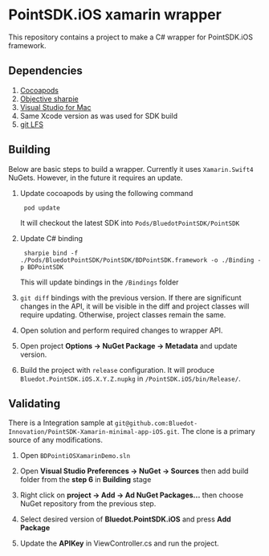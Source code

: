 # PointSDK.iOS xamarin wrapper
This repository contains a project to make a C# wrapper for PointSDK.iOS framework.

## Dependencies
1. [Cocoapods](https://cocoapods.org)
2. [Objective sharpie](https://docs.microsoft.com/en-us/xamarin/cross-platform/macios/binding/objective-sharpie/)
3. [Visual Studio for Mac](https://visualstudio.microsoft.com/vs/mac/)
4. Same Xcode version as was used for SDK build
5. [git LFS](https://git-lfs.github.com)

## Building
Below are basic steps to build a wrapper. Currently it uses `Xamarin.Swift4` NuGets. However, in the future it requires an update.

1. Update cocoapods by using the following command
    
        pod update

    It will checkout the latest SDK into `Pods/BluedotPointSDK/PointSDK`

2. Update C# binding

        sharpie bind -f ./Pods/BluedotPointSDK/PointSDK/BDPointSDK.framework -o ./Binding -p BDPointSDK

    This will update bindings in the `/Bindings` folder

3. `git diff` bindings with the previous version. If there are significunt changes in the API, it will be visible in the diff and project classes will require updating. Otherwise, project classes remain the same.

4. Open solution and perform required changes to wrapper API.

5. Open project **Options -> NuGet Package -> Metadata** and update version.

6. Build the project with `release` configuration. It will produce `Bluedot.PointSDK.iOS.X.Y.Z.nupkg` in `/PointSDK.iOS/bin/Release/`.

## Validating
There is a Integration sample at `git@github.com:Bluedot-Innovation/PointSDK-Xamarin-minimal-app-iOS.git`. The clone is a primary source of any modifications.

1. Open `BDPointiOSXamarinDemo.sln`

2. Open **Visual Studio Preferences -> NuGet -> Sources** then add build folder from the **step 6** in **Building** stage

3. Right click on **project -> Add -> Ad NuGet Packages...** then choose NuGet repository from the previous step.

4. Select desired version of **Bluedot.PointSDK.iOS** and press **Add Package**

5. Update the **APIKey** in ViewController.cs and run the project.
